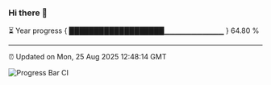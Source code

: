 ### Hi there 👋

⏳ Year progress { ███████████████████▁▁▁▁▁▁▁▁▁▁▁ } 64.80 %

---

⏰ Updated on Mon, 25 Aug 2025 12:48:14 GMT

![Progress Bar CI](https://github.com/liununu/liununu/workflows/Progress%20Bar%20CI/badge.svg)
